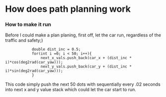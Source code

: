 # How does path planning work
### How to make it run
Before I could make a plan planing, first off, let the car run, regardless of the traffic and safety;)
```
            double dist_inc = 0.5;
            for(int i =0; i < 50; i++){
                next_x_vals.push_back(car_x + (dist_inc * i)*cos(deg2rad(car_yaw)));
                next_y_vals.push_back(car_y + (dist_inc * i)*sin(deg2rad(car_yaw)));
            }
```
This code simply push the next 50 dots with sequentially every .02 seconds into next x and y value stack which could let the car start to run.

